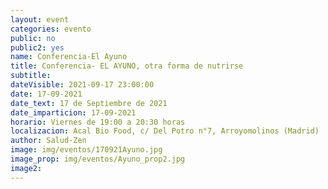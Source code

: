 ```yaml
---
layout: event
categories: evento
public: no
public2: yes
name: Conferencia-El Ayuno
title: Conferencia- EL AYUNO, otra forma de nutrirse
subtitle:
dateVisible: 2021-09-17 23:00:00
date: 17-09-2021
date_text: 17 de Septiembre de 2021
date_imparticion: 17-09-2021
horario: Viernes de 19:00 a 20:30 horas
localizacion: Acal Bio Food, c/ Del Potro n°7, Arroyomolinos (Madrid)
author: Salud-Zen
image: img/eventos/170921Ayuno.jpg
image_prop: img/eventos/Ayuno_prop2.jpg
image2:
---
```

